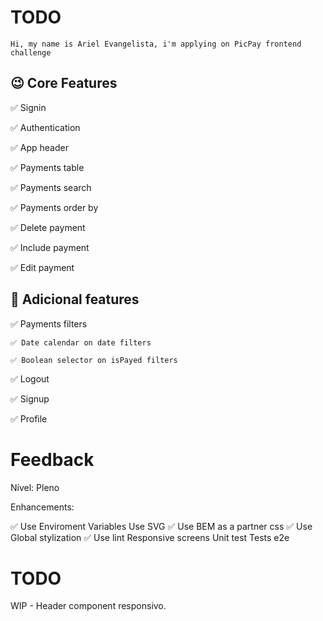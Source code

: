 # TODO

`Hi, my name is Ariel Evangelista, i'm applying on PicPay frontend challenge`

## 😉 Core Features

✅ Signin

✅ Authentication

✅ App header

✅ Payments table

✅ Payments search

✅ Payments order by

✅ Delete payment

✅ Include payment

✅ Edit payment

## 🚀 Adicional features

✅ Payments filters

    ✅ Date calendar on date filters

    ✅ Boolean selector on isPayed filters

✅ Logout

✅ Signup

✅ Profile

# Feedback

Nível: Pleno

Enhancements:

✅ Use Enviroment Variables
Use SVG
✅ Use BEM as a partner css
✅ Use Global stylization
✅ Use lint
Responsive screens
Unit test
Tests e2e

# TODO

WIP - Header component responsivo.
